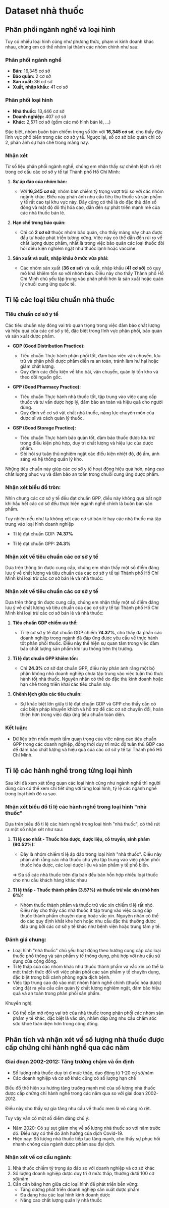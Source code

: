 # Dataset nhà thuốc

## Phân phối ngành nghề và loại hình 

Tuy có nhiều loại hình cũng như phương thức, phạm vi kinh doanh khác nhau, chúng em có thể nhóm lại thành các nhóm chính như sau: 

### Phân phối ngành nghề 

* **Bán:** 16,345 cơ sở 
* **Bảo quản:** 2 cơ sở 
* **Sản xuất:** 36 cơ sở 
* **Xuất, nhập khẩu:** 41 cơ sở 

### Phân phối loại hình

* **Nhà thuốc:** 13,446 cơ sở 
* **Doanh nghiệp:** 407 cơ sở  
* **Khác:** 2,571 cơ sở (gồm các mô hình bán lẻ, ...) 

Đặc biệt, nhóm buôn bán chiếm trọng số lớn với **16,345 cơ sở**, cho thấy đây lĩnh vực phổ biến trong các cơ sở y tế. Ngược lại, số cơ sở bảo quản chỉ có 2, phản ánh sự hạn chế trong mảng này.

### Nhận xét 

Từ số liệu phân phối ngành nghề, chúng em nhận thấy sự chênh lệch rõ rệt trong cơ cấu các cơ sở y tế tại Thành phố Hồ Chí Minh:

1. **Sự áp đảo của nhóm bán:** 
   - Với **16,345 cơ sở**, nhóm bán chiếm tỷ trọng vượt trội so với các nhóm ngành khác. Điều này phản ánh nhu cầu tiêu thụ thuốc và sản phẩm y tế rất cao tại khu vực này. Đây cũng có thể là do đặc thù dân số đông và mật độ đô thị hóa cao, dẫn đến sự phát triển mạnh mẽ của các nhà thuốc bán lẻ.

2. **Hạn chế trong bảo quản:**
   - Chỉ có **2 cơ sở** thuộc nhóm bảo quản, cho thấy mảng này chưa được đầu tư hoặc phát triển tương xứng. Việc này có thể dẫn đến rủi ro về chất lượng dược phẩm, nhất là trong việc bảo quản các loại thuốc đòi hỏi điều kiện nghiêm ngặt như thuốc lạnh hoặc vaccine.

3. **Sản xuất và xuất, nhập khẩu ở mức vừa phải:**
   - Các nhóm sản xuất (**36 cơ sở**) và xuất, nhập khẩu (**41 cơ sở**) có quy mô khá khiêm tốn so với nhóm bán. Điều này cho thấy Thành phố Hồ Chí Minh chủ yếu tập trung vào phân phối hơn là sản xuất hoặc quản lý chuỗi cung ứng quốc tế. 

## Tỉ lệ các loại tiêu chuẩn nhà thuốc 

### Tiêu chuẩn cơ sở y tế 

Các tiêu chuẩn này đóng vai trò quan trọng trong việc đảm bảo chất lượng và hiệu quả của các cơ sở y tế, đặc biệt trong lĩnh vực phân phối, bảo quản và sản xuất dược phẩm.

- **GDP (Good Distribution Practice):** 
  - Tiêu chuẩn Thực hành phân phối tốt, đảm bảo việc vận chuyển, lưu trữ và phân phối dược phẩm diễn ra an toàn, tránh làm hư hại hoặc giảm chất lượng. 
  - Quy định các điều kiện về kho bãi, vận chuyển, quản lý tồn kho và theo dõi nguồn gốc.

- **GPP (Good Pharmacy Practice):**
  - Tiêu chuẩn Thực hành nhà thuốc tốt, tập trung vào việc cung cấp thuốc và tư vấn dược hợp lý, đảm bảo an toàn và hiệu quả cho người dùng.
  - Quy định về cơ sở vật chất nhà thuốc, năng lực chuyên môn của dược sĩ và cách quản lý thuốc.

- **GSP (Good Storage Practice):**
  - Tiêu chuẩn Thực hành bảo quản tốt, đảm bảo thuốc được lưu trữ trong điều kiện phù hợp, duy trì chất lượng và hiệu lực của dược phẩm.
  - Đòi hỏi sự tuân thủ nghiêm ngặt các điều kiện nhiệt độ, độ ẩm, ánh sáng và hệ thống quản lý kho.

Những tiêu chuẩn này giúp các cơ sở y tế hoạt động hiệu quả hơn, nâng cao chất lượng phục vụ và đảm bảo an toàn trong chuỗi cung ứng dược phẩm.

### Nhận xét biểu đồ tròn:

Nhìn chung các cơ sở y tế đều đạt chuẩn GPP, điều này không quá bất ngờ khi hầu hết các cơ sở đều thực hiện ngành nghề chính là buôn bán sản phẩm. 

Tuy nhiên nếu như ta không xét các cơ sở bán lẻ hay các nhà thuốc mà tập trung vào loại hình doanh nghiệp 

- Tỉ lệ đạt chuẩn GDP: **74.37%**

- Tỉ lệ đạt chuẩn GPP: **24.3%**

### Nhận xét về tiêu chuẩn các cơ sở y tế 

Dựa trên thông tin được cung cấp, chúng em nhận thấy một số điểm đáng lưu ý về chất lượng và tiêu chuẩn của các cơ sở y tế tại Thành phố Hồ Chí Minh khi loại trừ các cơ sở bán lẻ và nhà thuốc:

### Nhận xét về tiêu chuẩn các cơ sở y tế 

Dựa trên thông tin được cung cấp, chúng em nhận thấy một số điểm đáng lưu ý về chất lượng và tiêu chuẩn của các cơ sở y tế tại Thành phố Hồ Chí Minh khi loại trừ các cơ sở bán lẻ và nhà thuốc:

1. **Tiêu chuẩn GDP chiếm ưu thế:**
   - Tỉ lệ cơ sở y tế đạt chuẩn GDP chiếm **74.37%**, cho thấy đa phần các doanh nghiệp trong ngành đã đáp ứng được yêu cầu về thực hành tốt phân phối thuốc. Điều này thể hiện sự quan tâm trong việc đảm bảo chất lượng sản phẩm khi lưu thông trên thị trường.

2. **Tỉ lệ đạt chuẩn GPP khiêm tốn:**
   - Chỉ **24.3%** cơ sở đạt chuẩn GPP, điều này phản ánh rằng một bộ phận không nhỏ doanh nghiệp chưa tập trung vào việc tuân thủ thực hành tốt nhà thuốc. Nguyên nhân có thể do đặc thù kinh doanh hoặc hạn chế trong triển khai các tiêu chuẩn này.

3. **Chênh lệch giữa các tiêu chuẩn:**
   - Sự khác biệt lớn giữa tỉ lệ đạt chuẩn GDP và GPP cho thấy cần có các biện pháp khuyến khích và hỗ trợ để các cơ sở chuyển đổi, hoàn thiện hơn trong việc đáp ứng tiêu chuẩn toàn diện.

### Kết luận:
- Dữ liệu trên nhấn mạnh tầm quan trọng của việc nâng cao tiêu chuẩn GPP trong các doanh nghiệp, đồng thời duy trì mức độ tuân thủ GDP cao để đảm bảo chất lượng và hiệu quả của các cơ sở y tế tại Thành phố Hồ Chí Minh.


## Tỉ lệ các hành nghề trong từng loại hình 

Sau khi đã xem xét tổng quan các loại hình cũng như ngành nghề thì người dùng còn có thể xem chi tiết ứng với từng loại hình, tỷ lệ các ngành nghề trong loại hình đó ra sao. 

### Nhận xét biểu đồ tỉ lệ các hành nghề trong loại hình "nhà thuốc"

Dựa trên biểu đồ tỉ lệ các hành nghề trong loại hình "nhà thuốc", có thể rút ra một số nhận xét như sau:

1. **Tỉ lệ cao nhất - Thuốc hóa dược, dược liệu, cổ truyền, sinh phẩm (90.52%):**
   - Đây là nhóm chiếm tỉ lệ áp đảo trong loại hình "nhà thuốc". Điều này phản ánh rằng các nhà thuốc chủ yếu tập trung vào việc phân phối thuốc hóa dược, các loại dược liệu và sản phẩm y tế phổ biến.

   $\Rightarrow$ Đa số các nhà thuốc trên địa bàn đều bán hỗn hợp nhiều loại thuốc cho nhu cầu khách hàng khác nhau

2. **Tỉ lệ thấp - Thuốc thành phẩm (3.57%) và thuốc trừ vắc xin (nhỏ hơn 6%):**
   - Nhóm thuốc thành phẩm và thuốc trừ vắc xin chiếm tỉ lệ rất nhỏ. Điều này cho thấy các nhà thuốc ít tập trung vào việc cung cấp thuốc thành phẩm chuyên dụng hoặc vắc xin. Nguyên nhân có thể do các quy định khắt khe hơn hoặc nhu cầu đặc thù thường được đáp ứng bởi các cơ sở y tế khác như bệnh viện hoặc trung tâm y tế.

### Đánh giá chung:
- Loại hình "nhà thuốc" chủ yếu hoạt động theo hướng cung cấp các loại thuốc phổ thông và sản phẩm y tế thông dụng, phù hợp với nhu cầu sử dụng của cộng đồng.
- Tỉ lệ thấp của các nhóm khác như thuốc thành phẩm và vắc xin có thể là một thách thức đối với việc phân phối các sản phẩm y tế chuyên dụng, đặc biệt trong bối cảnh phòng ngừa dịch bệnh.
- Việc tập trung cao độ vào một nhóm hành nghề chính (thuốc hóa dược) cũng đặt ra yêu cầu cần quản lý chất lượng nghiêm ngặt, đảm bảo hiệu quả và an toàn trong phân phối sản phẩm.

Khuyến nghị: 
- Có thể cần mở rộng vai trò của nhà thuốc trong phân phối các nhóm sản phẩm y tế khác, đặc biệt là vắc xin, nhằm đáp ứng nhu cầu chăm sóc sức khỏe toàn diện hơn trong cộng đồng.

## Phân tích và nhận xét về số lượng nhà thuốc được cấp chứng chỉ hành nghề qua các năm

### Giai đoạn 2002-2012: Tăng trưởng chậm và ổn định
- Số lượng nhà thuốc duy trì ở mức thấp, dao động từ 1-20 cơ sở/năm
- Các doanh nghiệp và cơ sở khác cũng có số lượng hạn chế


Biểu đồ thể hiện xu hướng tăng trưởng mạnh mẽ của số lượng nhà thuốc được cấp chứng chỉ hành nghề trong các năm qua so với giai đoạn 2002-2012. 

Điều này cho thấy sự gia tăng nhu cầu về thuốc men là vô cùng rõ rệt. 

Tuy vậy vẫn có một số điểm đáng chú ý: 

* Năm 2020: Có sự sụt giảm nhẹ về số lượng nhà thuốc so với năm trước đó. Điều này có thể do ảnh hưởng của dịch Covid-19.
* Hiện nay: Số lượng nhà thuốc tiếp tục tăng mạnh, cho thấy sự phục hồi nhanh chóng của ngành dược phẩm sau đại dịch.

### Nhận xét về cơ cấu ngành:
1. Nhà thuốc chiếm tỷ trọng áp đảo so với doanh nghiệp và cơ sở khác
2. Số lượng doanh nghiệp dược duy trì ở mức thấp, thường dưới 100 cơ sở/năm
3. Cần cân bằng hơn giữa các loại hình để phát triển bền vững:
   - Tăng cường phát triển doanh nghiệp sản xuất dược phẩm
   - Đa dạng hóa các loại hình kinh doanh dược
   - Nâng cao chất lượng quản lý nhà thuốc
